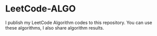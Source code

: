 # LeetCode-ALGO
I publish my LeetCode Algorithm codes to this repository. You can use these algorithms, I also share algorithm results.
